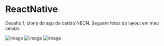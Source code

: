 # ReactNative

Desafio 1, clone do app do cartão NEON.
Seguem fotos do layout em meu celular.<br>

![image](https://user-images.githubusercontent.com/89466474/145907374-d85600e3-83c1-4e86-a6f2-deb0c89b987f.png)
![image](https://user-images.githubusercontent.com/89466474/145907519-252314be-02eb-487e-9f6a-9f338c9cee72.png)
![image](https://user-images.githubusercontent.com/89466474/145907605-53ff68ba-650f-4ecd-961b-3963a55e5d57.png)


